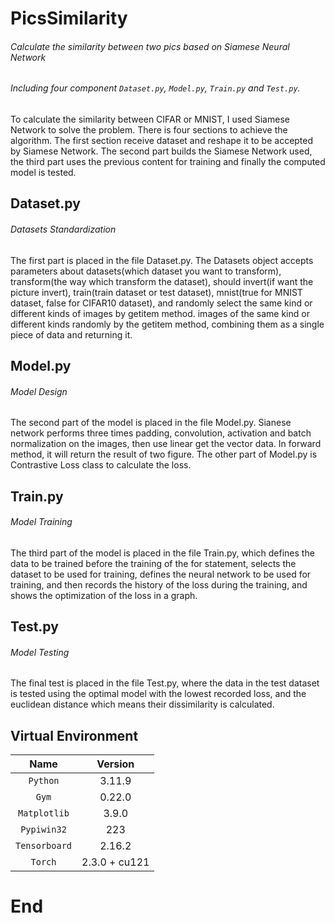 # PicsSimilarity
###### Calculate the similarity between two pics based on Siamese Neural Network
###### Including four component `Dataset.py`, `Model.py`, `Train.py` and `Test.py`.

To calculate the similarity between CIFAR or MNIST, I used Siamese Network to solve the problem. There is four sections to achieve the algorithm. The first section receive dataset and reshape it to be accepted by Siamese Network. The second part builds the Siamese Network used, the third part uses the previous content for training and finally the computed model is tested.


## Dataset.py
###### Datasets Standardization
The first part is placed in the file Dataset.py. The Datasets object accepts parameters about datasets(which dataset you want to transform), transform(the way which transform the dataset), should invert(if want the picture invert), train(train dataset or test dataset), mnist(true for MNIST dataset, false for CIFAR10 dataset), and randomly select the same kind or different kinds of images by getitem method. images of the same kind or different kinds randomly by the getitem method, combining them as a single piece of data and returning it.

## Model.py
###### Model Design
The second part of the model is placed in the file Model.py. Sianese network performs three times padding, convolution, activation and batch normalization on the images, then use linear get the vector data. In forward method, it will return the result of two figure. The other part of Model.py is Contrastive Loss class to calculate the loss.


## Train.py
###### Model Training
The third part of the model is placed in the file Train.py, which defines the data to be trained before the training of the for statement, selects the dataset to be used for training, defines the neural network to be used for training, and then records the history of the loss during the training, and shows the optimization of the loss in a graph.


## Test.py
###### Model Testing
The final test is placed in the file Test.py, where the data in the test dataset is tested using the optimal model with the lowest recorded loss, and the euclidean distance which means their dissimilarity is calculated.


## Virtual Environment

| Name | Version |
| :--: | :-----: |
|`Python`| 3.11.9 |
|`Gym`| 0.22.0 |
|`Matplotlib`| 3.9.0 |
|`Pypiwin32`| 223|
|`Tensorboard`| 2.16.2 |
|`Torch`| 2.3.0 + cu121 |

      
     
  
      


# End